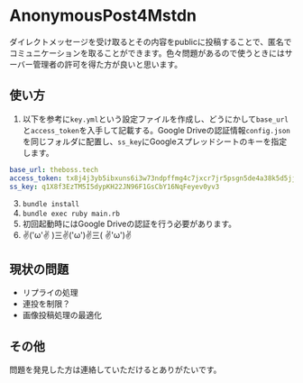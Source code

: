 # AnonymousPost4Mstdn
ダイレクトメッセージを受け取るとその内容をpublicに投稿することで、匿名でコミュニケーションを取ることができます。色々問題があるので使うときにはサーバー管理者の許可を得た方が良いと思います。

## 使い方
1. 以下を参考に`key.yml`という設定ファイルを作成し、どうにかして`base_url`と`access_token`を入手して記載する。Google Driveの認証情報`config.json`を同じフォルダに配置し、`ss_key`にGoogleスプレッドシートのキーを指定します。
```key.yml
base_url: theboss.tech
access_token: tx8j4j3yb5ibxuns6i3w73ndpffmg4c7jxcr7jr5psgn5de4a38k5d5jjc4tsir8
ss_key: q1X8f3EzTM5I5dypKH22JN96F1GsCbY16NqFeyev0yv3
```
3. `bundle install`
4. `bundle exec ruby main.rb`
5. 初回起動時にはGoogle Driveの認証を行う必要があります。
6.  ✌('ω'✌ )三✌('ω')✌三( ✌'ω')✌

## 現状の問題
- リプライの処理
- 連投を制限？
- 画像投稿処理の最適化

## その他
問題を発見した方は連絡していただけるとありがたいです。
